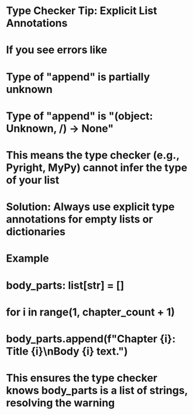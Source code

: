 # Type Checker Tip: Explicit List Annotations

# 

# If you see errors like

# Type of "append" is partially unknown

# Type of "append" is "(object: Unknown, /) -> None"

# This means the type checker (e.g., Pyright, MyPy) cannot infer the type of your list

# Solution: Always use explicit type annotations for empty lists or dictionaries

# 

# Example

# body_parts: list[str] = []

# for i in range(1, chapter_count + 1)

# body_parts.append(f"Chapter {i}: Title {i}\\nBody {i} text.")

# 

# This ensures the type checker knows body_parts is a list of strings, resolving the warning
